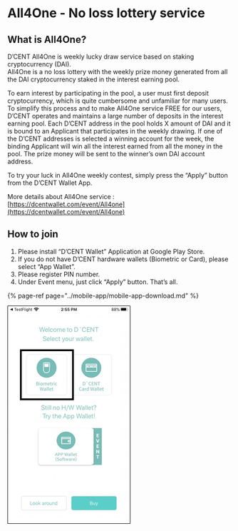 # All4One - No loss lottery service

## What is All4One?

D’CENT All4One is weekly lucky draw service based on staking cryptocurrency \(DAI\).  
All4One is a no loss lottery with the weekly prize money generated from all the DAI cryptocurrency staked in the interest earning pool.

To earn interest by participating in the pool, a user must first deposit cryptocurrency, which is quite cumbersome and unfamiliar for many users.  
To simplify this process and to make All4One service FREE for our users, D’CENT operates and maintains a large number of deposits in the interest earning pool. Each D’CENT address in the pool holds X amount of DAI and it is bound to an Applicant that participates in the weekly drawing. If one of the D’CENT addresses is selected a winning account for the week, the binding Applicant will win all the interest earned from all the money in the pool. The prize money will be sent to the winner’s own DAI account address.

To try your luck in All4One weekly contest, simply press the “Apply” button from the D’CENT Wallet App.

More details about All4One service : [https://dcentwallet.com/event/All4one](https://dcentwallet.com/event/All4one)

## How to join

1. Please install “D’CENT Wallet” Application at Google Play Store.  
2. If you do not have D’CENT hardware wallets \(Biometric or Card\), please select “App Wallet”.  
3. Please register PIN number.  
4. Under Event menu, just click “Apply” button. That’s all.

{% page-ref page="../mobile-app/mobile-app-download.md" %}

![](../.gitbook/assets/image%20%28189%29.png)

